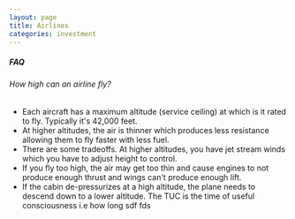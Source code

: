 ```yaml
---
layout: page
title: Airlines
categories: investment
---
```


##### FAQ
###### How high can an airline fly?
 * Each aircraft has a maximum altitude (service ceiling) at which is it rated to fly. Typically it's 42,000 feet.
 * At higher altitudes, the air is thinner which produces less resistance allowing them to fly faster with less fuel.
 * There are some tradeoffs. At higher altitudes, you have jet stream winds which you have to adjust height to control.
 * If you fly too high, the air may get too thin and cause engines to not produce enough thrust and wings can't produce enough lift.
 * If the cabin de-pressurizes at a high altitude, the plane needs to descend down to a lower altitude. The TUC is the time of useful consciousness i.e how long
sdf  fds 
